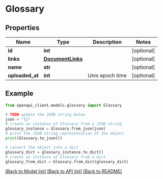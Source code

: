 # Glossary


## Properties

Name | Type | Description | Notes
------------ | ------------- | ------------- | -------------
**id** | **int** |  | [optional] 
**links** | [**DocumentLinks**](DocumentLinks.md) |  | [optional] 
**name** | **str** |  | [optional] 
**uploaded_at** | **int** | Unix epoch time | [optional] 

## Example

```python
from openapi_client.models.glossary import Glossary

# TODO update the JSON string below
json = "{}"
# create an instance of Glossary from a JSON string
glossary_instance = Glossary.from_json(json)
# print the JSON string representation of the object
print(Glossary.to_json())

# convert the object into a dict
glossary_dict = glossary_instance.to_dict()
# create an instance of Glossary from a dict
glossary_from_dict = Glossary.from_dict(glossary_dict)
```
[[Back to Model list]](../README.md#documentation-for-models) [[Back to API list]](../README.md#documentation-for-api-endpoints) [[Back to README]](../README.md)



